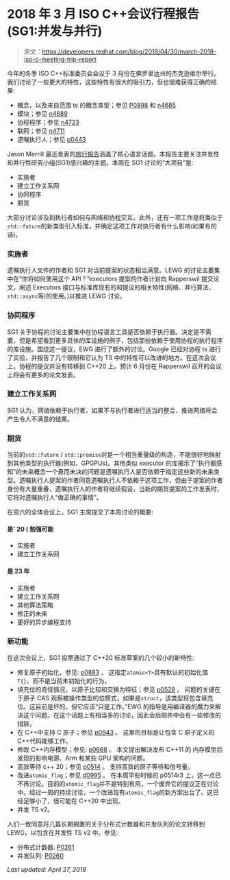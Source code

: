 # 2018 年 3 月 ISO C++会议行程报告(SG1:并发与并行)

> 原文：<https://developers.redhat.com/blog/2018/04/30/march-2018-iso-c-meeting-trip-report>

今年的冬季 ISO C++标准委员会会议于 3 月份在佛罗里达州的杰克逊维尔举行。我们讨论了一些更大的特性，这些特性有很大的吸引力，但也很难获得正确的结果:

*   概念，以及来自范围 ts 的概念类型；参见 [P0898](https://wg21.link/P0898R0) 和 [n4685](https://wg21.link/n4685)
*   模块；参见 [n4689](https://wg21.link/n4689)
*   协程程序；参见 [n4723](https://wg21.link/n4723)
*   联网；参见 [n4711](https://wg21.link/n4711)
*   遗嘱执行人；参见 [p0443](https://wg21.link/p0443r5)

Jason Merrill 最近发表的[旅行报告](https://developers.redhat.com/blog/2018/04/02/march-2018-iso-c-meeting-trip-report-core-language/)涵盖了核心语言话题。本报告主要关注并发性和并行性研究小组(SG1)感兴趣的主题。本周在 SG1 讨论的“大项目”是:

*   实施者
*   建立工作关系网
*   协同程序
*   期货

大部分讨论涉及到执行者如何与网络和协程交互。此外，还有一项工作是将类似于`std::future`的新类型引入标准，并确定这项工作对执行者有什么影响(如果有的话)。

### 实施者

遗嘱执行人文件的作者和 SG1 对当前提案的状态相当满意。LEWG 的讨论主要集中在“你将如何使用这个 API？”executors 提案的作者计划向 Rapperswil 提交论文，阐述 Executors 接口与标准库现有的和提议的相关特性(网络、并行算法、`std::async`等)的使用。)以推进 LEWG 讨论。

### 协同程序

SG1 关于协程的讨论主要集中在协程语言工具是否依赖于执行器。决定是不需要，但是希望看到更多具体的库设施的例子，包括那些依赖于使用协程的执行程序的库设施。围绕这一提议，EWG 进行了额外的讨论。Google 已经对协程 ts 进行了实验，并报告了几个限制和它认为 TS 中的特性可以改进的地方。在这次会议上，协程的提议并没有转移到 C++20 上。预计 6 月份在 Rapperswil 召开的会议上将会有更多的论文发表。

### 建立工作关系网

SG1 认为，网络依赖于执行者，如果不与执行者进行适当的整合，推进网络将会产生令人不满意的结果。

### 期货

当前的`std::future` / `std::promise`对是一个相当重量级的构造，不能很好地映射到其他类型的执行器(例如，GPGPUs)。其他类似 executor 的库揭示了“执行器感知”的未来概念一个悬而未决的问题是遗嘱执行人是否依赖于指定这些新的未来类型。遗嘱执行人提案的作者同意遗嘱执行人不依赖于这项工作，但由于提案的作者身份有大量重叠，遗嘱执行人的作者将继续假设，当新的期货提案的工作发表时，它将对遗嘱执行人“做正确的事情”。

在周六的全体会议上，SG1 主席提交了本周讨论的概要:

#### 是' 20 ( 勉强可能

*   实施者
*   建立工作关系网

#### 是 23 年

*   实施者
*   建立工作关系网
*   其他算法策略
*   修正的未来
*   更好的异步编程支持

### 新功能

在这次会议上，SG1 投票通过了 C++20 标准草案的几个较小的新特性:

*   修复原子初始化，参见: [p0883](https://wg21.link/p0883r0) 。
    这指定`atomic<T>`具有默认的初始化值`T{}`，而不是当前未初始化的行为。
*   填充位的奇怪情况，以原子比较和交换为特征；参见 [p0528](https://wg21.link/p0528r1) 。
    问题的关键在于原子 CAS 观察被操作类型的位模式，如果是`struct`，该类型将包含填充位。这目前是坏的，但它应该“只是工作。”EWG 的指导是用编译器的魔力来解决这个问题。在这个话题上有相当多的讨论，因此会后邮件中会有一些修改的措辞。
*   在 C++中支持 C 原子；参见 [p0943](https://wg21.link/p0943r0) 。
    这里的目标是让包含 C 原子定义的 C++代码能够工作。
*   修改 C++内存模型；参见: [p0668](https://wg21.link/p0668r2) 。
    本文提出解决发布 C++11 的
    内存模型后发现的影响电源、Arm 和某些 GPU 架构的问题。
*   高效等待 c++ 20；参见 [p0514](https://wg21.link/p0514r3) 。
    支持高效的原子等待和信号量。
*   改进`atomic_flag`；参见 [d0995](https://wg21.link/d0995R0) 。
    在本周早些时候的 p0514r3 上，这一点已不再讨论。目前的`atomic_flag`并不是特别有用，一个废弃它的提议正在讨论中。经过一周的持续讨论，一个改进现有`atomic_flag`的新方案出台了。这已经足够小了，很可能在 C++20 中出现。
*   并发 TS v2。

人们一致同意将几篇长期搁置的关于分布式计数器和并发队列的论文转移到 LEWG，以包含在并发性 TS v2 中。参见:

*   分布式计数器: [P0261](https://wg21.link/P0261R3)
*   并发队列: [P0260](https://wg21.link/P0260R2)

*Last updated: April 27, 2018*